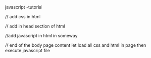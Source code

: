 javascript -tutorial

// add css in html 
<head>
  <link rel="stylesheet" href="styles.css">
</head>
// add in head section of html

//add javascript in html in someway
<body>
 
   <!-- end of page content here-->
   <script src="js/service.js"></script>
   <script src="js/app.js"></script>
</body>
// end of the body page content let load all css and html in page then execute javascript file
